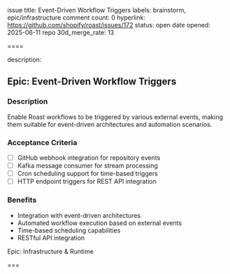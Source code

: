 issue title: Event-Driven Workflow Triggers
labels: brainstorm, epic/infrastructure
comment count: 0
hyperlink: https://github.com/shopify/roast/issues/172
status: open
date opened: 2025-06-11
repo 30d_merge_rate: 13

====

description:
## Epic: Event-Driven Workflow Triggers

### Description
Enable Roast workflows to be triggered by various external events, making them suitable for event-driven architectures and automation scenarios.

### Acceptance Criteria
- [ ] GitHub webhook integration for repository events
- [ ] Kafka message consumer for stream processing
- [ ] Cron scheduling support for time-based triggers
- [ ] HTTP endpoint triggers for REST API integration

### Benefits
- Integration with event-driven architectures
- Automated workflow execution based on external events
- Time-based scheduling capabilities
- RESTful API integration

Epic: Infrastructure & Runtime

===
